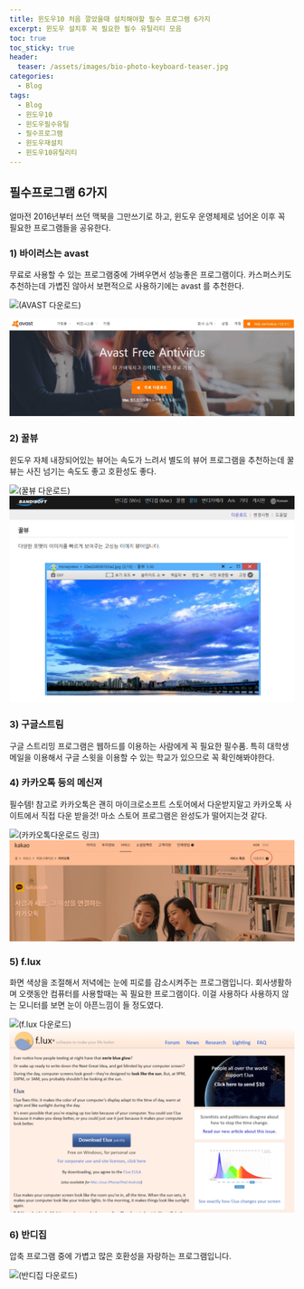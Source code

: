 ```yaml
---
title: 윈도우10 처음 깔았을때 설치해야할 필수 프로그램 6가지
excerpt: 윈도우 설치후 꼭 필요한 필수 유틸리티 모음
toc: true
toc_sticky: true
header:
  teaser: /assets/images/bio-photo-keyboard-teaser.jpg
categories:
  - Blog
tags:
  - Blog
  - 윈도우10
  - 윈도우필수유틸
  - 필수프로그램
  - 윈도우재설치
  - 윈도우10유틸리티
---
```



## 필수프로그램 6가지

얼마전 2016년부터 쓰던 맥북을 그만쓰기로 하고, 윈도우 운영체제로 넘어온 이후 꼭 필요한 프로그램들을 공유한다.

### 1) 바이러스는 avast
무료로 사용할 수 있는 프로그램중에 가벼우면서 성능좋은 프로그램이다. 카스퍼스키도 추천하는데 가볍진 않아서 보편적으로 사용하기에는 avast 를 추천한다.

![(AVAST 다운로드)](https://www.avast.com/ko-kr/free-antivirus-download)

![AVAST HOMEPAGE](/assets/이미지%202.jpg)
### 2) 꿀뷰
윈도우 자체 내장되어있는 뷰어는 속도가 느려서 별도의 뷰어 프로그램을 추천하는데 꿀뷰는 사진 넘기는 속도도 좋고 호환성도 좋다.

![(꿀뷰 다운로드)](https://kr.bandisoft.com/honeyview/)
![screenshot_2019-11-09-00h52m01s](/assets/screenshot_2019-11-09-00h52m01s_11qy5l1zo.png)
### 3) 구글스트림
구글 스트리밍 프로그램은 웹하드를 이용하는 사람에게 꼭 필요한 필수품. 특히 대학생메일을 이용해서 구글 스윗을 이용할 수 있는 학교가 있으므로 꼭 확인해봐야한다.


### 4) 카카오톡 등의 메신져
필수템! 참고로 카카오톡은 괜히 마이크로소프트 스토어에서 다운받지말고 카카오톡 사이트에서 직접 다운 받을것! 마소 스토어 프로그램은 완성도가 떨어지는것 같다.

![(카카오톡다운로드 링크)](https://www.kakaocorp.com/service/KakaoTalk)
 ![이미지 1](/assets/이미지%201.jpg)

### 5) f.lux
화면 색상을 조절해서 저녁에는 눈에 피로를 감소시켜주는 프로그램입니다. 회사생활하며 오랫동안 컴퓨터를 사용할때는 꼭 필요한 프로그램이다. 이걸 사용하다 사용하지 않는 모니터를 보면 눈이 아픈느낌이 들 정도였다.

![(f.lux 다운로드)](https://justgetflux.com/)
![screenshot_2019-11-09-00h53m54s](/assets/screenshot_2019-11-09-00h53m54s_p4sm6eej2.jpg)
### 6) 반디집
압축 프로그램 중에 가볍고 많은 호환성을 자랑하는 프로그램입니다.

![(반디집 다운로드)](https://kr.bandisoft.com/bandizip/)
